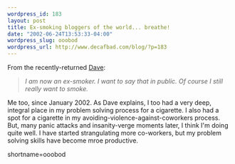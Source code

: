```yaml
--- 
wordpress_id: 183
layout: post
title: Ex-smoking bloggers of the world... breathe!
date: "2002-06-24T13:53:33-04:00"
wordpress_slug: ooobod
wordpress_url: http://www.decafbad.com/blog/?p=183
---
```

<p>From the recently-returned <a href="http://scriptingnews.userland.com/backissues/2002/06/22#smoking">Dave</a>:<blockquote><i>I am now an ex-smoker. I want to say that in public. Of course I still really want to smoke.</i></blockquote>Me too, since January 2002.  As Dave explains, I too had a very deep, integral place in my problem solving process for a cigarette.  I also had a spot for a cigarette in my avoiding-violence-against-coworkers process.  But, many panic attacks and insanity-verge moments later, I think I'm doing quite well.  I have started strangulating more co-workers, but my problem solving skills have become mroe productive.</p>
<!--more-->
shortname=ooobod
